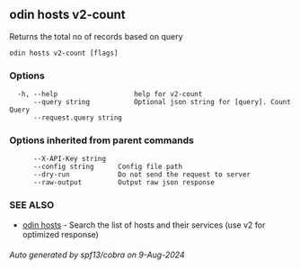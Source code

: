## odin hosts v2-count

Returns the total no of records based on query

```
odin hosts v2-count [flags]
```

### Options

```
  -h, --help                   help for v2-count
      --query string           Optional json string for [query]. Count Query
      --request.query string   
```

### Options inherited from parent commands

```
      --X-API-Key string   
      --config string      Config file path
      --dry-run            Do not send the request to server
      --raw-output         Output raw json response
```

### SEE ALSO

* [odin hosts](odin_hosts.md)	 - Search the list of hosts and their services (use v2 for optimized response)

###### Auto generated by spf13/cobra on 9-Aug-2024
